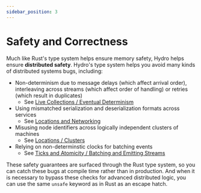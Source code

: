 ```yaml
---
sidebar_position: 3
---
```


# Safety and Correctness
Much like Rust's type system helps ensure memory safety, Hydro helps ensure **distributed safety**. Hydro's type system helps you avoid many kinds of distributed systems bugs, including:
- Non-determinism due to message delays (which affect arrival order), interleaving across streams (which affect order of handling) or retries (which result in duplicates)
  - See [Live Collections / Eventual Determinism](./live-collections/determinism)
- Using mismatched serialization and deserialization formats across services
  - See [Locations and Networking](./locations/)
- Misusing node identifiers across logically independent clusters of machines
  - See [Locations / Clusters](./locations/clusters)
- Relying on non-determinstic clocks for batching events
  - See [Ticks and Atomicity / Batching and Emitting Streams](./ticks-atomicity/batching-and-emitting)

These safety guarantees are surfaced through the Rust type system, so you can catch these bugs at compile time rather than in production. And when it is necessary to bypass these checks for advanced distributed logic, you can use the same `unsafe` keyword as in Rust as an escape hatch.
